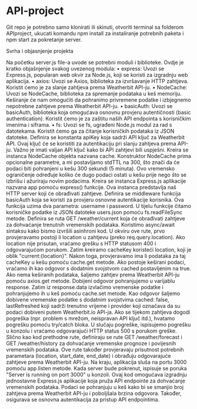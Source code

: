 # API-project

Git repo je potrebno samo klonirati ili skinuti, otvoriti terminal sa folderom APIproject, ukucati komandu npm install za instaliranje potrebnih paketa  i npm start za pokretanje server.

Svrha i objasnjenje projekta

Na početku server.js file-a uvode se potrebni moduli i biblioteke. Ovdje je kratko objašnjenje svakog uvezenog modula:
•	express: Uvozi se Express.js, popularan web okvir za Node.js, koji se koristi za izgradnju web aplikacija.
•	axios: Uvozi se Axios, biblioteka za izvršavanje HTTP zahtjeva. Koristit ćemo je za slanje zahtjeva prema Weatherbit API-ju.
•	NodeCache: Uvozi se NodeCache, biblioteka za spremanje podataka u keš memoriju. Keširanje će nam omogućiti da pohranimo privremene podatke i izbjegnemo nepotrebne zahtjeve prema Weatherbit API-ju.
•	basicAuth: Uvozi se basicAuth, biblioteka koja omogućava osnovnu provjeru autentičnosti (basic authentication). Koristit ćemo je za zaštitu naših API endpointa s korisničkim imenima i siframa.
•	fs: Uvozi se fs, ugrađeni Node.js modul za rad s datotekama. Koristit ćemo ga za čitanje korisničkih podataka iz JSON datoteke.
Definira se konstanta apiKey koja sadrži API ključ za Weatherbit API. Ovaj ključ će se koristiti za autentikaciju pri slanju zahtjeva prema API-ju. Važno je imati valjan API ključ kako bi API zahtjevi bili uspješni.
Kreira se instanca NodeCache objekta nazvana cache. Konstruktor NodeCache prima opcionalne parametre, a mi postavljamo stdTTL na 300, što znači da će podaci biti pohranjeni u kešu 300 sekundi (5 minuta). Ovo vremensko ograničenje određuje koliko će dugo podaci ostati u kešu prije nego što se izbrišu i ažuriraju novim podacima.
Kreira se instanca Express.js aplikacije nazvana app pomoću express() funkcije. Ova instanca predstavlja naš HTTP server koji će obrađivati zahtjeve.
Definira se middleware funkcija basicAuth koja se koristi za provjeru osnovne autentikacije korisnika. Ova funkcija uzima dva parametra: username i password. U tijelu funkcije čitamo korisničke podatke iz JSON datoteke users.json pomoću fs.readFileSync metode.
Definira se ruta GET /weather/current koja će obrađivati zahtjeve za dohvaćanje trenutnih vremenskih podataka. Koristimo async/await sintaksu kako bismo izvršili asinhroni kod. U okviru ove rute, prvo provjeravamo postoji li location u zahtjevu (preko req.query.location). Ako location nije prisutan, vraćamo grešku s HTTP statusom 400 i odgovarajućom porukom.
Zatim kreiramo cacheKey koristeći location, koji je oblik "current:{location}". Nakon toga, provjeravamo ima li podataka za taj cacheKey u kešu pomoću cache.get metode. Ako postoje keširani podaci, vraćamo ih kao odgovor s dodatnim svojstvom cached postavljenim na true.
Ako nema keširanih podataka, šaljemo zahtjev prema Weatherbit API-ju pomoću axios.get metode. Dobijeni odgovor pohranjujemo u varijablu response. Zatim iz response.data izvlačimo vremenske podatke i pohranjujemo ih u keš pomoću cache.set metode. Kao odgovor šaljemo dobivene vremenske podatke s dodatnim svojstvima cached: false, lastRefreshed koji sadrži trenutno vrijeme i provider koji označava da su podaci dobiveni putem Weatherbit.io API-ja.
Ako se tijekom zahtjeva dogodi pogreška (npr. problem s mrežom, neispravan API ključ itd.), hvatamo pogrešku pomoću try/catch bloka. U slučaju pogreške, ispisujemo pogrešku u konzolu i vraćamo odgovarajući HTTP status 500 s porukom greške.
Slično kao kod prethodne rute, definiraju se rute GET /weather/forecast i GET /weather/history za dohvaćanje vremenske prognoze i povijesnih vremenskih podataka. Ove rute također provjeravaju prisutnost potrebnih parametara (location, start_date, end_date) i obrađuju odgovarajuće zahtjeve prema Weatherbit API-ju.
Na kraju, aplikacija sluša na portu 3000 pomoću app.listen metode. Kada server bude pokrenut, ispisuje se poruka "Server is running on port 3000" u konzoli. 
Ovaj kod omogućava izgradnju jednostavne Express.js aplikacije koja pruža API endpointe za dohvaćanje vremenskih podataka. Podaci se pohranjuju u keš kako bi se smanjio broj zahtjeva prema Weatherbit API-ju i poboljšala brzina odgovora. Također, osigurava se osnovna autentikacija za pristup API endpointima.
